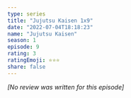 ```yaml
---
type: series
title: "Jujutsu Kaisen 1x9"
date: "2022-07-04T18:18:23"
name: "Jujutsu Kaisen"
season: 1
episode: 9
rating: 3
ratingEmoji: ⭐️⭐️⭐️
share: false
---
```


_[No review was written for this episode]_
